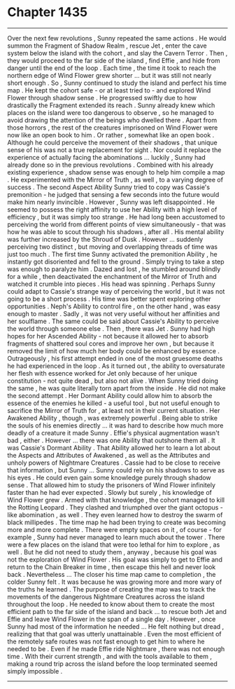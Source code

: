 
# Chapter 1435


---

Over the next few revolutions , Sunny repeated the same actions . He would summon the Fragment of Shadow Realm , rescue Jet , enter the cave system below the island with the cohort , and slay the Cavern Terror . Then , they would proceed to the far side of the island , find Effie , and hide from danger until the end of the loop .
Each time , the time it took to reach the northern edge of Wind Flower grew shorter ... but it was still not nearly short enough .
So , Sunny continued to study the island and perfect his time map . He kept the cohort safe - or at least tried to - and explored Wind Flower through shadow sense .
He progressed swiftly due to how drastically the Fragment extended its reach . Sunny already knew which places on the island were too dangerous to observe , so he managed to avoid drawing the attention of the beings who dwelled there . Apart from those horrors , the rest of the creatures imprisoned on Wind Flower were now like an open book to him .
Or rather , somewhat like an open book . Although he could perceive the movement of their shadows , that unique sense of his was not a true replacement for sight . Nor could it replace the experience of actually facing the abominations ... luckily , Sunny had already done so in the previous revolutions . Combined with his already existing experience , shadow sense was enough to help him compile a map .
He experimented with the Mirror of Truth , as well , to a varying degree of success .
The second Aspect Ability Sunny tried to copy was Cassie's premonition - he judged that sensing a few seconds into the future would make him nearly invincible . However , Sunny was left disappointed . He seemed to possess the right affinity to use her Ability with a high level of efficiency , but it was simply too strange .
He had long been accustomed to perceiving the world from different points of view simultaneously - that was how he was able to scout through his shadows , after all . His mental ability was further increased by the Shroud of Dusk . However ... suddenly perceiving two distinct , but moving and overlapping threads of time was just too much .
The first time Sunny activated the premonition Ability , he instantly got disoriented and fell to the ground . Simply trying to take a step was enough to paralyze him . Dazed and lost , he stumbled around blindly for a while , then deactivated the enchantment of the Mirror of Truth and watched it crumble into pieces . His head was spinning .
Perhaps Sunny could adapt to Cassie's strange way of perceiving the world , but it was not going to be a short process . His time was better spent exploring other opportunities .
Neph's Ability to control fire , on the other hand , was easy enough to master . Sadly , it was not very useful without her affinities and her soulflame . The same could be said about Cassie's Ability to perceive the world through someone else .
Then , there was Jet . Sunny had high hopes for her Ascended Ability - not because it allowed her to absorb fragments of shattered soul cores and improve her own , but because it removed the limit of how much her body could be enhanced by essence .
Outrageously , his first attempt ended in one of the most gruesome deaths he had experienced in the loop . As it turned out , the ability to oversaturate her flesh with essence worked for Jet only because of her unique constitution - not quite dead , but also not alive . When Sunny tried doing the same , he was quite literally torn apart from the inside .
He did not make the second attempt .
Her Dormant Ability could allow him to absorb the essence of the enemies he killed - a useful tool , but not useful enough to sacrifice the Mirror of Truth for , at least not in their current situation . Her Awakened Ability , though , was extremely powerful . Being able to strike the souls of his enemies directly ... it was hard to describe how much more deadly of a creature it made Sunny .
Effie's physical augmentation wasn't bad , either .
However ... there was one Ability that outshone them all .
It was Cassie's Dormant Ability .
That Ability allowed her to learn a lot about the Aspects and Attributes of Awakened , as well as the Attributes and unholy powers of Nightmare Creatures . Cassie had to be close to receive that information , but Sunny ... Sunny could rely on his shadows to serve as his eyes . He could even gain some knowledge purely through shadow sense .
That allowed him to study the prisoners of Wind Flower infinitely faster than he had ever expected .
Slowly but surely , his knowledge of Wind Flower grew . Armed with that knowledge , the cohort managed to kill the Rotting Leopard . They clashed and triumphed over the giant octopus - like abomination , as well . They even learned how to destroy the swarm of black millipedes .
The time map he had been trying to create was becoming more and more complete .
There were empty spaces on it , of course - for example , Sunny had never managed to learn much about the tower . There were a few places on the island that were too lethal for him to explore , as well . But he did not need to study them , anyway , because his goal was not the exploration of Wind Flower .
His goal was simply to get to Effie and return to the Chain Breaker in time , then escape this hell and never look back .
Nevertheless ...
The closer his time map came to completion , the colder Sunny felt .
It was because he was growing more and more wary of the truths he learned .
The purpose of creating the map was to track the movements of the dangerous Nightmare Creatures across the island throughout the loop . He needed to know about them to create the most efficient path to the far side of the island and back ... to rescue both Jet and Effie and leave Wind Flower in the span of a single day .
However , once Sunny had most of the information he needed ...
He felt nothing but dread , realizing that that goal was utterly unattainable .
Even the most efficient of the remotely safe routes was not fast enough to get him to where he needed to be . Even if he made Effie ride Nightmare , there was not enough time .
With their current strength , and with the tools available to them , making a round trip across the island before the loop terminated seemed simply impossible .

---

